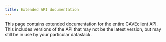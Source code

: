 ```yaml
---
title: Extended API documentation
---
```


This page contains extended documentation for the entire CAVEclient API. This includes
versions of the API that may not be the latest version, but may still be in use by your
particular datastack.